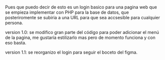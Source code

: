 Pues que puedo decir de esto es un login basico para una pagina web que se empieza implementar con PHP para la 
base de datos, que posteriromente se subiria a una URL para que sea accsesible para cualquier persona.

version 1.0: se modifico gran parte del código para poder adicionar el menú de la pagina, me gustaría estilizarlo mas pero de momento funciona y con eso basta.

version 1.1: se reorganizo el login para seguir el boceto del figma.